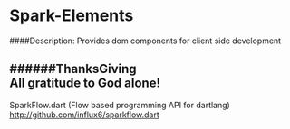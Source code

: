 # Spark-Elements

####Description: 
   Provides dom components for client side development

    
######ThanksGiving    
All gratitude to God alone!
---------------------------------------------------------------------------------------------------
SparkFlow.dart (Flow based programming API for dartlang)
http://github.com/influx6/sparkflow.dart
